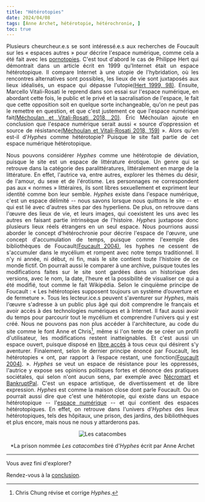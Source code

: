 ```yaml
---
title: "Hétérotopies"
date: 2024/04/08
tags: [Anne Archet, hétérotopie, hétérochronie, ]
toc: true
---
```

<DIV STYLE="text-align:justify">

Plusieurs cheurcheur.e.s se sont intéressé.e.s aux recherches de Foucault sur les « espaces autres » pour décrire l'espace numérique, comme cela a été fait avec les [pornotopies](https://cgermain97.github.io/Feu-de-Foret/docs/pornotopie/). C'est tout d'abord le cas de Philippe Hert qui démontrait dans un article écrit en 1999 qu'Internet était un espace hétérotopique. Il compare Internet à une utopie de l'hybridation, où les rencontres alternatives sont possibles, les lieux de vie sont juxtaposés aux lieux idéalisés, un espace qui dépasse l'utopie[(Hert 1999, 98)](https://cgermain97.github.io/Feu-de-Foret/docs/biblio/). Ensuite, Marcello Vitali-Rosati le reprend dans son essai sur l'espace numérique, en abordant cette fois, le public et le privé et la sacralisation de l'espace, le fait que cette opposition soit en quelque sorte inchangeable, qu'on ne peut pas le remettre en question, et que c'est justement ce que l'espace numérique fait[(Méchoulan et Vitali-Rosati 2018, 20)](https://cgermain97.github.io/Feu-de-Foret/docs/biblio/). Éric Méchoulan ajoute en conclusion que l'espace numérique serait aussi « source d’oppression et source de résistance[(Méchoulan et Vitali-Rosati 2018, 159)](https://cgermain97.github.io/Feu-de-Foret/docs/biblio/) ». Alors qu'en est-il d'*Hyphes* comme hétérotopie? Puisque le site fait partie de cet espace numérique hétérotopique.

Nous pouvons considérer *Hyphes* comme une hétérotopie de déviation, puisque le site est un espace de littérature érotique. Un genre qui se retrouve dans la catégorie des paralittératures, littéralement en marge de la littérature. En effet, l'autrice va, entre autres, explorer les thèmes du désir, de l'amour, du sexe et de l'érotisme. Les personnages ne correspondent pas aux  « normes » littéraires, ils sont libres sexuellement et expriment leur identité comme bon leur semble. *Hyphes* existe dans l'espace numérique, c'est un espace délimité -- nous savons lorsque nous quittons le site -- et qui est lié avec d'autres sites par des hyperliens. De plus, on retrouve dans l'œuvre des lieux de vie, et leurs images, qui coexistent les uns avec les autres en faisant partie intrinsèque de l'histoire. *Hyphes* juxtapose donc plusieurs lieux réels étrangers en un seul espace. Nous pourrions aussi aborder le concept d'hétérochronie pour décrire l'espace de l'œuvre, une concept d'accumulation de temps, puisque comme l'exemple des bibliothèques de Foucault[(Foucault 2004)](https://cgermain97.github.io/Feu-de-Foret/docs/biblio/), les hyphes ne cessent de s'accumuler dans le mycélium et rompent avec notre temps traditionnel. Il n'y ni année, ni début, ni fin, mais le site contient toute l'histoire de ce monde fictif. On pourrait aussi le comparer à une archive, puisque toutes les modifications faites sur le site sont gardées dans un historique des versions, avec le nom, la date, l'heure et la possibilité de visualiser ce qui a été modifié, tout comme le fait Wikipédia. Selon le cinquième principe de Foucault : « Les hétérotopies supposent toujours un système d’ouverture et de fermeture ». Tous les lecteur.ice.s peuvent s'aventurer sur *Hyphes*, mais l'œuvre s'adresse à un public plus âgé qui doit comprendre le français et avoir accès à des technologies numériques et à Internet. Il faut aussi avoir du temps pour parcourir tout le mycélium et comprendre l'univers qui y est créé. Nous ne pouvons pas non plus accéder à l'architecture, au code du site comme le font Anne et Chris[^3], même si l'on tente de se créer un profil d'utilisateur, les modifications restent inatteignables. Et c'est aussi un espace ouvert, puisque disposé en [libre accès](https://cgermain97.github.io/Feu-de-Foret/docs/regles/) à tous ceux qui désirent s'y aventurer. Finalement, selon le dernier principe énoncé par Foucault, les hétérotopies « ont, par rapport à l’espace restant, une fonction[(Foucault 2004)](https://cgermain97.github.io/Feu-de-Foret/docs/biblio/). ». *Hyphes* se veut un espace de résistance pour les oppressés, l'autrice y expose ses opinions politiques fortes et dénonce des pratiques sociétales, qui selon n'ont aucun sens, par exemple avec [Nécromart](https://hyphes.net/index.php/Necromart.com) et [BankruptPal](https://hyphes.net/index.php/Bankruptpal). C'est un espace artistique, de divertissement et de libre expression. *Hyphes* est comme la maison close dont parle Foucault. Ou on pourrait aussi dire que c'est une hétérotopie, qui existe dans un espace hétérotopique -- l'[espace numérique](https://cgermain97.github.io/Feu-de-Foret/docs/édit) -- et qui contient des espaces hétérotopiques. En effet, on retrouve dans l'univers d'*Hyphes* des lieux hétérotopiques, tels des hôpitaux, une prison, des jardins, des bibliothèques et plus encore, mais nous ne nous y attarderons pas. 

[^3]: Chris Chung révise et corrige *Hyphes*.


<DIV STYLE="text-align:center">

![Les catacombes](https://hyphes.net/images/thumb/0/08/Les_catacombes.jpg/798px-Les_catacombes.jpg)

*La prison nommée *Les catacombes* tiré d'*Hyphes* écrit par Anne Archet

---

<DIV STYLE="text-align:justify">

Vous avez fini d'explorer? 

Rendez-vous à la [conclusion](https://cgermain97.github.io/Feu-de-Foret/docs/conclu/).
